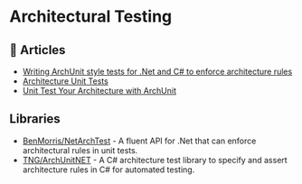 
# Architectural Testing

## 📝 Articles

- [Writing ArchUnit style tests for .Net and C# to enforce architecture rules](https://www.ben-morris.com/writing-archunit-style-tests-for-net-and-c-for-self-testing-architectures/)
- [Architecture Unit Tests](https://github.com/kgrzybek/modular-monolith-with-ddd#312-architecture-unit-tests)
- [Unit Test Your Architecture with ArchUnit](https://blogs.oracle.com/javamagazine/post/unit-test-your-architecture-with-archunit)

## Libraries
- [BenMorris/NetArchTest](https://github.com/BenMorris/NetArchTest) - A fluent API for .Net that can enforce architectural rules in unit tests.
- [TNG/ArchUnitNET](https://github.com/TNG/ArchUnitNET) - A C# architecture test library to specify and assert architecture rules in C# for automated testing.